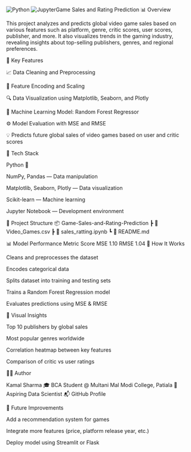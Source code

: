 ![Python](https://img.shields.io/badge/Python-3.13-blue)
![Jupyter](https://img.shields.io/badge/Notebook-Jupyter-orange)Game Sales and Rating Prediction
📊 Overview

This project analyzes and predicts global video game sales based on various features such as platform, genre, critic scores, user scores, publisher, and more.
It also visualizes trends in the gaming industry, revealing insights about top-selling publishers, genres, and regional preferences.

🚀 Key Features

📈 Data Cleaning and Preprocessing

🧩 Feature Encoding and Scaling

🔍 Data Visualization using Matplotlib, Seaborn, and Plotly

🧠 Machine Learning Model: Random Forest Regressor

⚙️ Model Evaluation with MSE and RMSE

💡 Predicts future global sales of video games based on user and critic scores

🧰 Tech Stack

Python 🐍

NumPy, Pandas — Data manipulation

Matplotlib, Seaborn, Plotly — Data visualization

Scikit-learn — Machine learning

Jupyter Notebook — Development environment

📁 Project Structure
📦 Game-Sales-and-Rating-Prediction
 ┣ 📜 Video_Games.csv
 ┣ 📜 sales_ratting.ipynb
 ┗ 📜 README.md

📊 Model Performance
Metric	Score
MSE	1.10
RMSE	1.04
🧠 How It Works

Cleans and preprocesses the dataset

Encodes categorical data

Splits dataset into training and testing sets

Trains a Random Forest Regression model

Evaluates predictions using MSE & RMSE

📸 Visual Insights

Top 10 publishers by global sales

Most popular genres worldwide

Correlation heatmap between key features

Comparison of critic vs user ratings

🧑‍💻 Author

Kamal Sharma
🎓 BCA Student @ Multani Mal Modi College, Patiala
💭 Aspiring Data Scientist
📬 GitHub Profile

🌟 Future Improvements

Add a recommendation system for games

Integrate more features (price, platform release year, etc.)

Deploy model using Streamlit or Flask